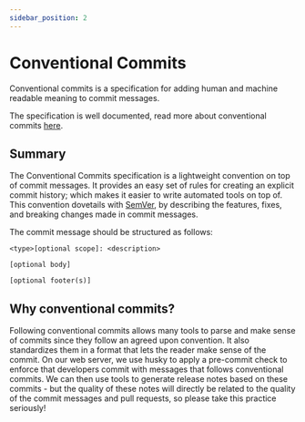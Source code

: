 ```yaml
---
sidebar_position: 2
---
```


# Conventional Commits

Conventional commits is a specification for adding human and machine readable meaning to commit messages.

The specification is well documented, read more about conventional commits [here](https://www.conventionalcommits.org/).

## Summary

The Conventional Commits specification is a lightweight convention on top of commit messages. It provides an easy set
of rules for creating an explicit commit history; which makes it easier to write automated tools on top of. This
convention dovetails with [SemVer](https://semver.org/), by describing the features, fixes, and breaking changes made in
commit messages.

The commit message should be structured as follows:

```
<type>[optional scope]: <description>

[optional body]

[optional footer(s)]
```

## Why conventional commits?

Following conventional commits allows many tools to parse and make sense of commits since they follow an agreed upon
convention. It also standardizes them in a format that lets the reader make sense of the commit. On our web server, we
use husky to apply a pre-commit check to enforce that developers commit with messages that follows conventional commits.
We can then use tools to generate release notes based on these commits - but the quality of these notes will directly be
related to the quality of the commit messages and pull requests, so please take this practice seriously!
